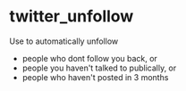# twitter_unfollow

Use to automatically unfollow
* people who dont follow you back, or
* people you haven't talked to publically, or
* people who haven't posted in 3 months
